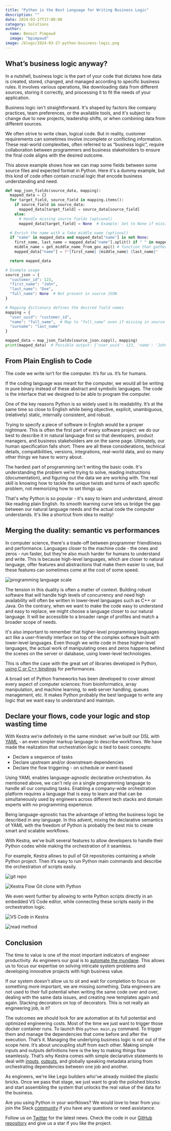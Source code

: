 ```yaml
---
title: "Python is the Best Language for Writing Business Logic"
description: ""
date: 2024-03-27T17:00:00
category: Solutions
author:
  name: Benoit Pimpaud
  image: "bpimpaud"
image: /blogs/2024-03-27-python-business-logic.png
---
```


## What’s business logic anyway?

In a nutshell, business logic is the part of your code that dictates how data is created, stored, changed, and managed according to specific business rules. It involves various operations, like downloading data from different sources, storing it correctly, and processing it to fit the needs of your application.

Business logic isn't straightforward. It's shaped by factors like company practices, team preferences, or the available tools, and it's subject to change due to new projects, leadership shifts, or when combining data from different sources.

We often strive to write clean, logical code. But in reality, customer requirements can sometimes involve incomplete or conflicting information. These real-world complexities, often referred to as “business logic”, require collaboration between programmers and business stakeholders to ensure the final code aligns with the desired outcome.


This above example shows how we can map some fields between some source files and expected format in Python. Here it's a dummy example, but this kind of code often contain crucial logic that encode business understanding and need.

```python
def map_json_fields(source_data, mapping):
  mapped_data = {}
  for target_field, source_field in mapping.items():
    if source_field in source_data:
      mapped_data[target_field] = source_data[source_field]
    else:
      # Handle missing source fields (optional)
      mapped_data[target_field] = None  # Example: Set to None if missing

  # Enrich the name with a fake middle name (optional)
  if "name" in mapped_data and mapped_data["name"] is not None:
    first_name, last_name = mapped_data["name"].split() if " " in mapped_data["name"] else (mapped_data["name"], "")
    middle_name = get_middle_name_from_gov_api() # function that gather middle names provided by a governament service API
    mapped_data["name"] = f"{first_name} {middle_name} {last_name}"

  return mapped_data

# Example usage
source_json = {
  "customer_id": 123,
  "first_name": "John",
  "last_name": "Doe",
  "full_name": None  # Not present in source JSON
}

# Mapping dictionary defines the desired field names
mapping = {
  "user_uuid": "customer_id",
  "name": "full_name",  # Map to "full_name" even if missing in source
  "surname": "last_name"
}

mapped_data = map_json_fields(source_json.copy(), mapping)
print(mapped_data)  # Possible output: {'user_uuid': 123, 'name': 'John David Doe', 'surname': 'Doe'}
```

## From Plain English to Code

The code we write isn’t for the computer. It’s for us. It’s for humans.

If the coding language was meant for the computer, we would all be writing in pure binary instead of these abstract and symbolic languages. The code is the interface that we designed to be able to program the computer. 

One of the key reasons Python is so widely used is its readability. It’s at the same time so close to English while being objective, explicit, unambiguous, (relatively) static, internally consistent, and robust.

Trying to specify a piece of software in English would be a proper nightmare. This is often the first part of every software project: we do our best to describe it in natural language first so that developers, product managers, and business stakeholders are on the same page. Ultimately, our human specification falls short. There are all these considerations, technical details, compatibilities, versions, integrations, real-world data, and so many other things we have to worry about.

The hardest part of programming isn't writing the basic code. It's understanding the problem we’re trying to solve, reading instructions (documentation), and figuring out the data we are working with. The real skill is knowing how to tackle the unique twists and turns of each specific problem, not memorizing how to set things up.

That's why Python is so popular - it's easy to learn and understand, almost like reading plain English. Its smooth learning curve lets us bridge the gap between our natural language needs and the actual code the computer understands. It's like a shortcut from idea to reality!

## Merging the duality: semantic vs performances

In computer science, there's a trade-off between programmer friendliness and performance. Languages closer to the machine code - the ones and zeros - run faster, but they're also much harder for humans to understand and write. This is because high-level languages, which are closer to natural language, offer features and abstractions that make them easier to use, but these features can sometimes come at the cost of some speed.

![programming language scale](/blogs/2024-03-27-python-business-logic/programming-language.png)


The tension in this duality is often a matter of context. Building robust software that will handle high levels of concurrency and need high availability will often be written in lower-level languages such as C++ or Java.
On the contrary, when we want to make the code easy to understand and easy to replace, we might choose a language closer to our natural language. It will be accessible to a broader range of profiles and match a broader scope of needs.

It's also important to remember that higher-level programming languages act like a user-friendly interface on top of the complex software built with lower-level languages.
Even though we write code in these higher-level languages, the actual work of manipulating ones and zeros happens behind the scenes on the server or database, using lower-level technologies.

This is often the case with the great set of libraries developed in Python, [using C or C++ bindings](https://numpy.org/doc/stable/user/whatisnumpy.html#why-is-numpy-fast) for performances.

A broad set of Python frameworks has been developed to cover almost every aspect of computer sciences: from bioinformatics, array manipulation, and machine learning, to web server handling, queues management, etc. It makes Python probably the best language to write any logic that we want easy to understand and maintain.


## Declare your flows, code your logic and stop wasting time

With Kestra we’re definitely in the same mindset: we’ve built our DSL with [YAML](https://kestra.io/blogs/2023-12-01-yaml-pitfalls) - an even simpler markup language to describe workflows. We have made the realization that orchestration logic is tied to basic concepts: 

- Declare a sequence of tasks
- Declare upstream and/or downstream dependencies
- Declare the flow triggering - on schedule or event-based

Using YAML enables language-agnostic declarative orchestration. As mentioned above, we can't rely on a single programming language to handle all our computing tasks. Enabling a company-wide orchestration platform requires a language that is easy to learn and that can be simultaneously used by engineers across different tech stacks and domain experts with no programming experience.

Being language-agnostic has the advantage of letting the business logic be described in any language. 
In this advent, mixing the declarative semantics of YAML with the freedom of Python is probably the best mix to create smart and scalable workflows.

With Kestra, we’ve built several features to allow developers to handle their Python codes while making the orchestration of it seamless. 

For example, Kestra allows to pull of Git repositories containing a whole Python project. Then it’s easy to run Python main commands and describe the orchestration of scripts easily.

![git repo](/blogs/2024-03-27-python-business-logic/git-repo.png)


![Kestra Flow Git clone with Python](/blogs/2024-03-27-python-business-logic/git-clone-flow.png)

We even went further by allowing to write Python scripts directly in an embedded VS Code editor, while connecting these scripts easily in the orchestration logic.

![VS Code in Kestra](/blogs/2024-03-27-python-business-logic/vs-code-python.png)


![read method](/blogs/2024-03-27-python-business-logic/read-method.png)

## Conclusion

The time to value is one of the most important indicators of engineer productivity. As engineers our goal is to [automate the mundane](https://stkbailey.substack.com/p/good-data-engineers-are-lazy). This allows us to focus our expertise on solving intricate system problems and developing innovative projects with high business value.

If our system doesn't allow us to sit and wait for completion to focus on something more important, we are missing something. Data engineers are not used to their full potential when writing the same code over and over, dealing with the same data issues, and creating new templates again and again. Stacking decorators on top of decorators. This is not really an engineering job, is it?

The outcomes we should look for are automation at its full potential and optimized engineering costs.
Most of the time we just want to trigger those docker container runs. To launch this `python main.py` command. To trigger them and manage the dependencies that come before and after the execution. That’s it.
Managing the underlying business logic is not out of the scope here. It’s about uncoupling stuff from each other. Making simple inputs and outputs definitions here is the key to making things flow seamlessly.
That’s why Kestra comes with simple declarative statements to deal with [inputs](https://kestra.io/docs/tutorial/inputs), [outputs](https://kestra.io/docs/tutorial/outputs), and globally speaking metadata arising from orchestrating dependencies between one job and another.

As engineers, we're like Lego builders who've already molded the plastic bricks. Once we pass that stage, we just want to grab the polished blocks and start assembling the system that unlocks the real value of the data for the business.

Are you using Python in your worfklows? We would love to hear from you: join the Slack [community](https://kestra.io/slack) if you have any questions or need assistance.

Follow us on [Twitter](https://twitter.com/kestra_io) for the latest news.
Check the code in our [GitHub repository](https://github.com/kestra-io/kestra) and give us a star if you like the project.
